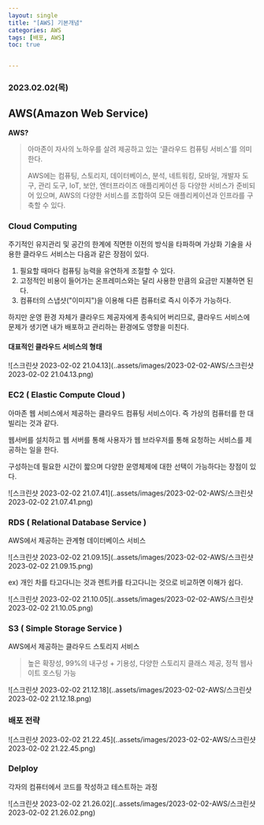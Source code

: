 ```yaml
---
layout: single
title: "[AWS] 기본개념"
categories: AWS
tags: [배포, AWS]
toc: true


---
```


###  2023.02.02(목)

## AWS(Amazon Web Service)

**AWS?**

> 아마존이 자사의 노하우를 살려 제공하고 있는 ‘클라우드 컴퓨팅 서비스’를 의미한다. 
>
> AWS에는 컴퓨팅, 스토리지, 데이터베이스, 분석, 네트워킹, 모바일, 개발자 도구, 관리 도구, IoT, 보안, 엔터프라이즈 애플리케이션 등 다양한 서비스가 준비되어 있으며, AWS의 다양한 서비스를 조합하여 모든 애플리케이션과 인프라를 구축할 수 있다. 

### Cloud Computing

주기적인 유지관리 및 공간의 한계에 직면한 이전의 방식을 타파하며 가상화 기술을 사용한 클라우드 서비스는 다음과 같은 장점이 있다.   

1. 필요할 때마다 컴퓨팅 능력을 유연하게 조절할 수 있다. 
2. 고정적인 비용이 들어가는 온프레미스와는 달리 사용한 만큼의 요금만 지불하면 된다. 
3. 컴퓨터의 스냅샷("이미지")을 이용해 다른 컴퓨터로 즉시 이주가 가능하다. 

하지만 운영 환경 자체가 클라우드 제공자에게 종속되어 버리므로, 클라우드 서비스에 문제가 생기면 내가 배포하고 관리하는 환경에도 영향을 미친다.

#### 대표적인 클라우드 서비스의 형태 

 ![스크린샷 2023-02-02 21.04.13](..assets/images/2023-02-02-AWS/스크린샷 2023-02-02 21.04.13.png)





### EC2 ( Elastic Compute Cloud )

아마존 웹 서비스에서 제공하는 클라우드 컴퓨팅 서비스이다.  즉 가상의 컴퓨터를 한 대 빌리는 것과 같다. 

웹서버를 설치하고 웹 서버를 통해 사용자가 웹 브라우저를 통해 요청하는 서비스를 제공하는 일을 한다. 

구성하는데 필요한 시간이 짧으며 다양한 운영체제에 대한 선택이 가능하다는 장점이 있다. 

![스크린샷 2023-02-02 21.07.41](..assets/images/2023-02-02-AWS/스크린샷 2023-02-02 21.07.41.png)

### RDS ( Relational Database Service )

AWS에서 제공하는 관계형 데이터베이스 서비스 

![스크린샷 2023-02-02 21.09.15](..assets/images/2023-02-02-AWS/스크린샷 2023-02-02 21.09.15.png)

ex) 개인 차를 타고다니는 것과 렌트카를 타고다니는 것으로 비교하면 이해가 쉽다. 

![스크린샷 2023-02-02 21.10.05](..assets/images/2023-02-02-AWS/스크린샷 2023-02-02 21.10.05.png)

### S3 ( Simple Storage Service )

AWS에서 제공하는 클라우드 스토리지 서비스 

> 높은 확장성, 99%의 내구성 + 기용성, 다양한 스토리지 클래스 제공, 정적 웹사이트 호스팅 가능 

![스크린샷 2023-02-02 21.12.18](..assets/images/2023-02-02-AWS/스크린샷 2023-02-02 21.12.18.png)



### 배포 전략

![스크린샷 2023-02-02 21.22.45](..assets/images/2023-02-02-AWS/스크린샷 2023-02-02 21.22.45.png)

### Delploy

각자의 컴퓨터에서 코드를 작성하고 테스트하는 과정 

![스크린샷 2023-02-02 21.26.02](..assets/images/2023-02-02-AWS/스크린샷 2023-02-02 21.26.02.png)